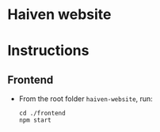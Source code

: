 # Haiven website

# Instructions

## Frontend

- From the root folder `haiven-website`, run:
  ```
  cd ./frontend
  npm start
  ```
